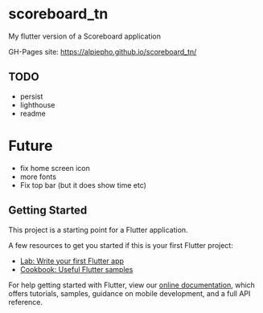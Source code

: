 # scoreboard_tn

My flutter version of a Scoreboard application

GH-Pages site: https://alpiepho.github.io/scoreboard_tn/

## TODO
- persist
- lighthouse
- readme

# Future
- fix home screen icon
- more fonts
- Fix top bar (but it does show time etc)


## Getting Started

This project is a starting point for a Flutter application.

A few resources to get you started if this is your first Flutter project:

- [Lab: Write your first Flutter app](https://flutter.dev/docs/get-started/codelab)
- [Cookbook: Useful Flutter samples](https://flutter.dev/docs/cookbook)

For help getting started with Flutter, view our
[online documentation](https://flutter.dev/docs), which offers tutorials,
samples, guidance on mobile development, and a full API reference.
